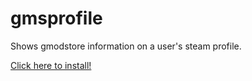 # gmsprofile
Shows gmodstore information on a user's steam profile.

[Click here to install!](https://github.com/meharryp/sfprofile/raw/master/sfprofile.user.js)
